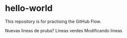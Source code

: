 # hello-world
This repository is for practising the GitHub Flow.

Nuevas lineas de pruba?
Lineas verdes
Modificando lineas